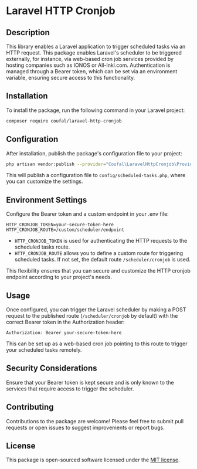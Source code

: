 # Laravel HTTP Cronjob

## Description

This library enables a Laravel application to trigger scheduled tasks via an HTTP request.
This package enables Laravel's scheduler to be triggered externally, for instance, 
via web-based cron job services provided by hosting companies such as IONOS or All-Inkl.com. 
Authentication is managed through a Bearer token, which can be set via an environment variable, ensuring secure access to this functionality.

## Installation

To install the package, run the following command in your Laravel project:

```bash
composer require coufal/laravel-http-cronjob
```

## Configuration

After installation, publish the package's configuration file to your project:

```bash
php artisan vendor:publish --provider="Coufal\LaravelHttpCronjob\Providers\HttpCronjobServiceProvider"
```

This will publish a configuration file to `config/scheduled-tasks.php`, where you can customize the settings.

## Environment Settings

Configure the Bearer token and a custom endpoint in your .env file:

```
HTTP_CRONJOB_TOKEN=your-secure-token-here
HTTP_CRONJOB_ROUTE=/custom/scheduler/endpoint
```

- `HTTP_CRONJOB_TOKEN` is used for authenticating the HTTP requests to the scheduled tasks route.
- `HTTP_CRONJOB_ROUTE` allows you to define a custom route for triggering scheduled tasks. If not set, the default route `/scheduler/cronjob` is used.

This flexibility ensures that you can secure and customize the HTTP cronjob endpoint according to your project's needs.

## Usage

Once configured, you can trigger the Laravel scheduler by making a POST request to the published route (`/scheduler/cronjob` by default) 
with the correct Bearer token in the Authorization header:

```
Authorization: Bearer your-secure-token-here
```

This can be set up as a web-based cron job pointing to this route to trigger your scheduled tasks remotely.

## Security Considerations

Ensure that your Bearer token is kept secure and is only known to the services that require access to trigger the scheduler.

## Contributing

Contributions to the package are welcome! Please feel free to submit pull requests or open issues to suggest improvements or report bugs.

## License

This package is open-sourced software licensed under the [MIT license](http://opensource.org/licenses/MIT).
